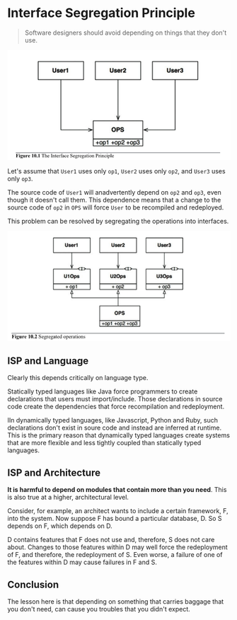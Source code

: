 # Interface Segregation Principle

> Software designers should avoid depending on things that they don't use.

![isp](./isp-1.png)

Let's assume that `User1` uses only `op1`, `User2` uses only `op2`, and `User3` uses only `op3`.

The source code of `User1` will anadvertently depend on `op2` and `op3`, even though it doesn't call them. This dependence means that a change to the source code of `op2` in `OPS` will force `User` to be recompiled and redeployed.

This problem can be resolved by segregating the operations into interfaces.

![isp 2](./isp-2.png)

## ISP and Language

Clearly this depends critically on language type.

Statically typed languages like Java force programmers to create declarations that users must import/include. Those declarations in source code create the dependencies that force recompilation and redeployment.

IIn dynamically typed languages, like Javascript, Python and Ruby, such declarations don't exist in soure code and instead are inferred at runtime. This is the primary reason that dynamically typed languages create systems that are more flexible and less tightly coupled than statically typed languages.

## ISP and Architecture

__It is harmful to depend on modules that contain more than you need__. This is also true at a higher, architectural level.

Consider, for example, an architect wants to include a certain framework, F, into the system. Now suppose F has bound a particular database, D. So S depends on F, which depends on D.

D contains features that F does not use and, therefore, S does not care about. Changes to those features within D may well force the redeployment of F, and therefore, the redeployment of S. Even worse, a failure of one of the features within D may cause failures in F and S.

## Conclusion

The lesson here is that depending on something that carries baggage that you don't need, can cause you troubles that you didn't expect.
